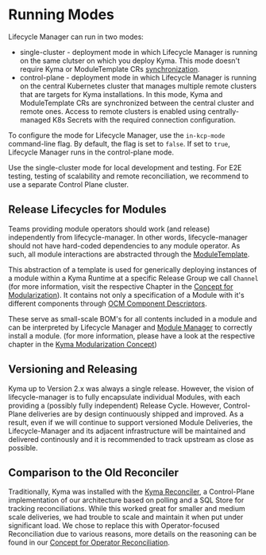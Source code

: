 # Running Modes

Lifecycle Manager can run in two modes:

* single-cluster - deployment mode in which Lifecycle Manager is running on the same clutser on which you deploy Kyma. This mode doesn't require Kyma or ModuleTemplate CRs [synchronization](api/README.md#synchronization-of-module-catalog-with-remote-clusters).
* control-plane - deployment mode in which Lifecycle Manager is running on the central Kubernetes cluster that manages multiple remote clusters that are targets for Kyma installations. In this mode, Kyma and ModuleTemplate CRs are synchronized between the central cluster and remote ones. Access to remote clusters is enabled using centrally-managed K8s Secrets with the required connection configuration.

To configure the mode for Lifecycle Manager, use the `in-kcp-mode` command-line flag. By default, the flag is set to `false`. If set to `true`, Lifecycle Manager runs in the control-plane mode.

Use the single-cluster mode for local development and testing. For E2E testing, testing of scalability and remote reconciliation, we recommend to use a separate Control Plane cluster.

## Release Lifecycles for Modules

Teams providing module operators should work (and release) independently from lifecycle-manager. In other words, lifecycle-manager should not have hard-coded dependencies to any module operator.
As such, all module interactions are abstracted through the [ModuleTemplate](/api/v1beta2/moduletemplate_types.go).

This abstraction of a template is used for generically deploying instances of a module within a Kyma Runtime at a specific Release Group we call `Channel` (for more information, visit the respective Chapter in the [Concept for Modularization](https://github.com/kyma-project/community/tree/main/concepts/modularization#release-channels)). It contains not only a specification of a Module with it's different components through [OCM Component Descriptors](https://github.com/gardener/component-spec/blob/master/doc/proposal/02-component-descriptor.md).

These serve as small-scale BOM's for all contents included in a module and can be interpreted by Lifecycle Manager and [Module Manager](https://github.com/kyma-project/module-manager/)
to correctly install a module. (for more information, please have a look at the respective chapter in the [Kyma Modularization Concept](https://github.com/kyma-project/community/tree/main/concepts/modularization#component-descriptor))

## Versioning and Releasing

Kyma up to Version 2.x was always a single release. However, the vision of lifecycle-manager is to fully encapsulate individual Modules, with each providing a (possibly fully independent) Release Cycle.
However, Control-Plane deliveries are by design continuously shipped and improved. As a result, even if we will continue to support versioned Module Deliveries, the Lifecycle-Manager and its adjacent infrastructure will be maintained and delivered continously and it is recommended to track upstream as close as possible.

## Comparison to the Old Reconciler

Traditionally, Kyma was installed with the [Kyma Reconciler](https://github.com/kyma-incubator/reconciler), a Control-Plane implementation of our architecture based on polling and a SQL Store for tracking reconciliations.
While this worked great for smaller and medium scale deliveries, we had trouble to scale and maintain it when put under significant load.
We chose to replace this with Operator-focused Reconciliation due to various reasons, more details on the reasoning can be found in our [Concept for Operator Reconciliation](https://github.com/kyma-project/community/tree/main/concepts/operator-reconciliation).
